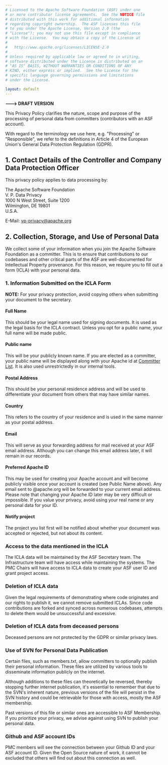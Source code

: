 ```yaml
---
# Licensed to the Apache Software Foundation (ASF) under one
# or more contributor license agreements.  See the NOTICE file
# distributed with this work for additional information
# regarding copyright ownership.  The ASF licenses this file
# to you under the Apache License, Version 2.0 (the
# "License"); you may not use this file except in compliance
# with the License.  You may obtain a copy of the License at
#
#   http://www.apache.org/licenses/LICENSE-2.0
#
# Unless required by applicable law or agreed to in writing,
# software distributed under the License is distributed on an
# "AS IS" BASIS, WITHOUT WARRANTIES OR CONDITIONS OF ANY
# KIND, either express or implied.  See the License for the
# specific language governing permissions and limitations
# under the License.

layout: default
---
```


**---> DRAFT VERSION**

This Privacy Policy clarifies the nature, scope and purpose of the processing of personal data
from committers (contributors with an ASF account).

With regard to the terminology we use here, e.g. "Processing" or "Responsible",
we refer to the definitions in Article 4 of the European Union's General Data Protection Regulation (GDPR).

## 1. Contact Details of the Controller and Company Data Protection Officer

This privacy policy applies to data processing by:   

The Apache Software Foundation  
V. P. Data Privacy  
1000 N West Street, Suite 1200  
Wilmington, DE  19801  
U.S.A.  

E-Mail: vp-privacy@apache.org

##  2. Collection, Storage, and Use of Personal Data

We collect some of your information when you join the Apache Software Foundation as a committer.
This is to ensure that contributions to our codebases and other critical parts 
of the ASF are well-documented for Intellectual Property provenance. 
For this reason, we require you to fill out a form (ICLA) with your personal data.

### 1. Information Submitted on the ICLA Form

**NOTE:** For your privacy protection, avoid copying others when submitting your document to the secretary.

#### Full Name

This should be your legal name used for signing documents. 
It is used as the legal basis for the ICLA contract. Unless you opt for a public name, 
your full name will be made public.

#### Public name

This will be your publicly known name. If you are elected as a committer, 
your public name will be displayed along with your Apache id at [Committer List](https://people.apache.org/committer-index.html). 
It is also used unrestrictedly in our internal tools.

#### Postal Address

This should be your personal residence address and will be used to differentiate your document from others that may have similar names.

#### Country

This refers to the country of your residence and is used in the same manner as 
your postal address.

#### Email

This will serve as your forwarding address for mail received at your ASF email address. 
Although you can change this email address later, it will remain in our records. 

#### Preferred Apache ID

This may be used for creating your Apache account and will become publicly visible 
once your account is created (see Public Name above). Any email sent to 
<id>@apache.org will be forwarded to your current email address.
Please note that changing your Apache ID later may be very difficult or impossible. 
If you value your privacy, avoid using your real name or any personal data for your ID.

#### Notify project

The project you list first will be notified about whether your document was 
accepted or rejected, but not about its content.

### Access to the data mentioned in the ICLA

The ICLA data will be maintained by the ASF Secretary team. 
The Infrastructure team  will have access while maintaining the systems. 
The PMC Chairs will have access to ICLA data to create your ASF user ID 
and grant project access. 

### Deletion of ICLA data

Given the legal requirements of demonstrating where code originates and our 
rights to publish it, we cannot remove submitted ICLAs. Since code contributions 
are forked and synced across numerous codebases, attempts to delete them would 
be unsuccessful and excessive.

### Deletion of ICLA data from deceased persons

Deceased persons are not protected by the GDPR or similar privacy laws.

### Use of SVN for Personal Data Publication

Certain files, such as members.txt, allow committers to optionally 
publish their personal information. These files are utilized by various tools 
to disseminate information publicly on the internet.

Although additions to these files can theoretically be reversed, thereby 
stopping further internet publication, it's essential to remember that 
due to the SVN's inherent nature, previous versions of the file will 
persist in the SVN history and could be retrievable for those with access,
mostly the ASF membership.

Past versions of this file or similar ones are accessible to ASF Membership. 
If you prioritize your privacy, we advise against using SVN to publish your personal data.

### Github and ASF account IDs

PMC members will see the connection between your Github ID and your ASF account ID.
Given the Open Source nature of work, it cannot be excluded that others will
find out about this connection as well.
